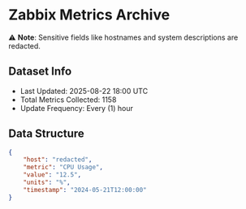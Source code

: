 # Zabbix Metrics Archive

⚠️ **Note**: Sensitive fields like hostnames and system descriptions are redacted.

## Dataset Info
- Last Updated: 2025-08-22 18:00 UTC
- Total Metrics Collected: 1158
- Update Frequency: Every (1) hour

## Data Structure
```json
{
    "host": "redacted",
    "metric": "CPU Usage",
    "value": "12.5",
    "units": "%",
    "timestamp": "2024-05-21T12:00:00"
}
```
